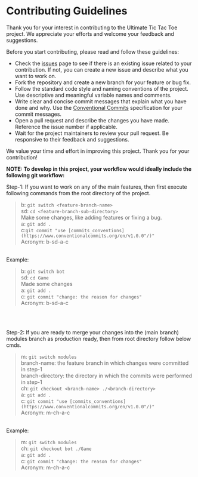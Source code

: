 # Contributing Guidelines

Thank you for your interest in contributing to the Ultimate Tic Tac Toe project. We appreciate your efforts and welcome your feedback and suggestions.

Before you start contributing, please read and follow these guidelines:

- Check the [issues](https://github.com/PBJI/ultimate-tic-tac-toe-2/issues) page to see if there is an existing issue related to your contribution. If not, you can create a new issue and describe what you want to work on.
- Fork the repository and create a new branch for your feature or bug fix.
- Follow the standard code style and naming conventions of the project. Use descriptive and meaningful variable names and comments.
- Write clear and concise commit messages that explain what you have done and why. Use the [Conventional Commits](https://www.conventionalcommits.org/en/v1.0.0/) specification for your commit messages.
- Open a pull request and describe the changes you have made. Reference the issue number if applicable.
- Wait for the project maintainers to review your pull request. Be responsive to their feedback and suggestions.

We value your time and effort in improving this project. Thank you for your contribution!

**NOTE: To develop in this project, your workflow would ideally include the following git workflow:**

Step-1: If you want to work on any of the main features, then first execute following commands from the root directory of the project.
> b: ```git switch <feature-branch-name>```<br>
> sd: ```cd <feature-branch-sub-directory>```<br>
Make some changes, like adding features or fixing a bug.<br>
> a: ```git add .```<br>
> c:```git commit "use [commits_conventions](https://www.conventionalcommits.org/en/v1.0.0"/)"```<br>
> Acronym: b-sd-a-c<br>

<br>
Example:

> b: ```git switch bot```<br>
> sd: ```cd Game```<br>
> Made some changes<br>
> a: ```git add .```<br>
> c: ```git commit "change: the reason for changes"```<br>
> Acronym: b-sd-a-c <br>

<br><br>

Step-2: If you are ready to merge your changes into the (main branch) modules branch as production ready, then from root directory follow below cmds.
> m: ```git switch modules```<br>
> branch-name: the feature branch in which changes were committed in step-1 <br>
> branch-directory: the directory in which the commits were performed in step-1<br>
> ch: ```git checkout <branch-name> ./<branch-directory>```<br>
> a: ```git add .```<br>
> c: ```git commit "use [commits_conventions](https://www.conventionalcommits.org/en/v1.0.0"/)"```<br>
> Acronym: m-ch-a-c <br>

<br>
Example:

> m: ```git switch modules```<br>
> ch: ```git checkout bot ./Game ```<br>
> a: ```git add .```<br>
> c: ```git commit "change: the reason for changes"```<br>
> Acronym: m-ch-a-c

